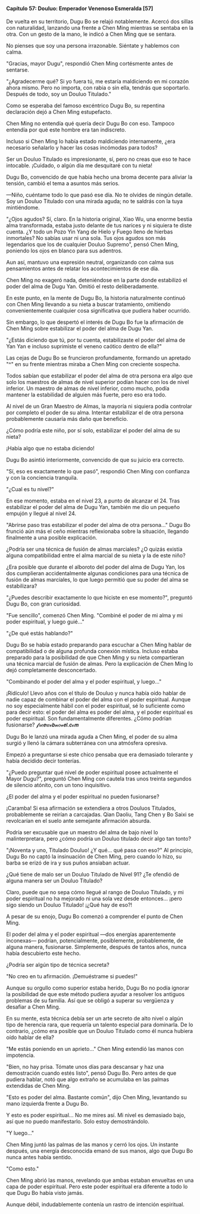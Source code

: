 
#### Capítulo 57: Douluo: Emperador Venenoso Esmeralda [57]

De vuelta en su territorio, Dugu Bo se relajó notablemente. Acercó dos sillas con naturalidad, lanzando una frente a Chen Ming mientras se sentaba en la otra. Con un gesto de la mano, le indicó a Chen Ming que se sentara.

No pienses que soy una persona irrazonable. Siéntate y hablemos con calma.

"Gracias, mayor Dugu", respondió Chen Ming cortésmente antes de sentarse.

"¿Agradecerme qué? Si yo fuera tú, me estaría maldiciendo en mi corazón ahora mismo. Pero no importa, con rabia o sin ella, tendrás que soportarlo. Después de todo, soy un Douluo Titulado."

Como se esperaba del famoso excéntrico Dugu Bo, su repentina declaración dejó a Chen Ming estupefacto.

Chen Ming no entendía qué quería decir Dugu Bo con eso. Tampoco entendía por qué este hombre era tan indiscreto.

Incluso si Chen Ming lo había estado maldiciendo internamente, ¿era necesario señalarlo y hacer las cosas incómodas para todos?

Ser un Douluo Titulado es impresionante, sí, pero no creas que eso te hace intocable. ¡Cuidado, o algún día me desquitaré con tu nieta!

Dugu Bo, convencido de que había hecho una broma decente para aliviar la tensión, cambió el tema a asuntos más serios.

—Niño, cuéntame todo lo que pasó ese día. No te olvides de ningún detalle. Soy un Douluo Titulado con una mirada aguda; no te saldrás con la tuya mintiéndome.

"¿Ojos agudos? Sí, claro. En la historia original, Xiao Wu, una enorme bestia alma transformada, estaba justo delante de tus narices y ni siquiera te diste cuenta. ¿Y todo un Pozo Yin Yang de Hielo y Fuego lleno de hierbas inmortales? No sabías usar ni una sola. Tus ojos agudos son más legendarios que los de cualquier Douluo Supremo", pensó Chen Ming, poniendo los ojos en blanco para sus adentros.

Aun así, mantuvo una expresión neutral, organizando con calma sus pensamientos antes de relatar los acontecimientos de ese día.

Chen Ming no exageró nada, deteniéndose en la parte donde estabilizó el poder del alma de Dugu Yan. Omitió el resto deliberadamente.

En este punto, en la mente de Dugu Bo, la historia naturalmente continuó con Chen Ming llevando a su nieta a buscar tratamiento, omitiendo convenientemente cualquier cosa significativa que pudiera haber ocurrido.

Sin embargo, lo que despertó el interés de Dugu Bo fue la afirmación de Chen Ming sobre estabilizar el poder del alma de Dugu Yan.

"¿Estás diciendo que tú, por tu cuenta, estabilizaste el poder del alma de Yan Yan e incluso suprimiste el veneno caótico dentro de ella?"

Las cejas de Dugu Bo se fruncieron profundamente, formando un apretado "^" en su frente mientras miraba a Chen Ming con creciente sospecha.

Todos sabían que estabilizar el poder del alma de otra persona era algo que solo los maestros de almas de nivel superior podían hacer con los de nivel inferior. Un maestro de almas de nivel inferior, como mucho, podía mantener la estabilidad de alguien más fuerte, pero eso era todo.

Al nivel de un Gran Maestro de Almas, la mayoría ni siquiera podía controlar por completo el poder de su alma. Intentar estabilizar el de otra persona probablemente causaría más daño que beneficio.

¿Cómo podría este niño, por sí solo, estabilizar el poder del alma de su nieta?

¡Había algo que no estaba diciendo!

Dugu Bo asintió interiormente, convencido de que su juicio era correcto.

"Sí, eso es exactamente lo que pasó", respondió Chen Ming con confianza y con la conciencia tranquila.

"¿Cual es tu nivel?"

En ese momento, estaba en el nivel 23, a punto de alcanzar el 24. Tras estabilizar el poder del alma de Dugu Yan, también me dio un pequeño empujón y llegué al nivel 24.

"Abrirse paso tras estabilizar el poder del alma de otra persona..." Dugu Bo frunció aún más el ceño mientras reflexionaba sobre la situación, llegando finalmente a una posible explicación.

¿Podría ser una técnica de fusión de almas marciales? ¿O quizás existía alguna compatibilidad entre el alma marcial de su nieta y la de este niño?

¿Era posible que durante el alboroto del poder del alma de Dugu Yan, los dos cumplieran accidentalmente algunas condiciones para una técnica de fusión de almas marciales, lo que luego permitió que su poder del alma se estabilizara?

"¿Puedes describir exactamente lo que hiciste en ese momento?", preguntó Dugu Bo, con gran curiosidad.

"Fue sencillo", comenzó Chen Ming. "Combiné el poder de mi alma y mi poder espiritual, y luego guié..."

"¿De qué estás hablando?"

Dugu Bo se había estado preparando para escuchar a Chen Ming hablar de compatibilidad o de alguna profunda conexión mística. Incluso estaba preparado para la posibilidad de que Chen Ming y su nieta compartieran una técnica marcial de fusión de almas. Pero la explicación de Chen Ming lo dejó completamente desconcertado.

"Combinando el poder del alma y el poder espiritual, y luego..."

¡Ridículo! Llevo años con el título de Douluo y nunca había oído hablar de nadie capaz de combinar el poder del alma con el poder espiritual. Aunque no soy especialmente hábil con el poder espiritual, sé lo suficiente como para decir esto: el poder del alma es poder del alma, y el poder espiritual es poder espiritual. Son fundamentalmente diferentes. ¿Cómo podrían fusionarse? 𝓯𝓻𝒆𝙚𝒘𝓮𝙗𝓷𝒐𝓿𝙚𝒍.𝙘𝓸𝙢

Dugu Bo le lanzó una mirada aguda a Chen Ming, el poder de su alma surgió y llenó la cámara subterránea con una atmósfera opresiva.

Empezó a preguntarse si este chico pensaba que era demasiado tolerante y había decidido decir tonterías.

"¿Puedo preguntar qué nivel de poder espiritual posee actualmente el Mayor Dugu?", preguntó Chen Ming con cautela tras unos treinta segundos de silencio atónito, con un tono inquisitivo.

¿El poder del alma y el poder espiritual no pueden fusionarse?

¡Caramba! Si esa afirmación se extendiera a otros Douluos Titulados, probablemente se reirían a carcajadas. Qian Daoliu, Tang Chen y Bo Saixi se revolcarían en el suelo ante semejante afirmación absurda.

Podría ser excusable que un maestro del alma de bajo nivel lo malinterpretara, pero ¿cómo podría un Douluo titulado decir algo tan tonto?

"¡Noventa y uno, Titulado Douluo! ¿Y qué... qué pasa con eso?" Al principio, Dugu Bo no captó la insinuación de Chen Ming, pero cuando lo hizo, su barba se erizó de ira y sus puños ansiaban actuar.

¿Qué tiene de malo ser un Douluo Titulado de Nivel 91? ¿Te ofendió de alguna manera ser un Douluo Titulado?

Claro, puede que no sepa cómo llegué al rango de Douluo Titulado, y mi poder espiritual no ha mejorado ni una sola vez desde entonces... ¡pero sigo siendo un Douluo Titulado! ¡¿Qué hay de eso?!

A pesar de su enojo, Dugu Bo comenzó a comprender el punto de Chen Ming.

El poder del alma y el poder espiritual —dos energías aparentemente inconexas— podrían, potencialmente, posiblemente, probablemente, de alguna manera, fusionarse. Simplemente, después de tantos años, nunca había descubierto este hecho.

¿Podría ser algún tipo de técnica secreta?

"No creo en tu afirmación. ¡Demuéstrame si puedes!"

Aunque su orgullo como superior estaba herido, Dugu Bo no podía ignorar la posibilidad de que este método pudiera ayudar a resolver los antiguos problemas de su familia. Así que se obligó a superar su vergüenza y desafiar a Chen Ming.

En su mente, esta técnica debía ser un arte secreto de alto nivel o algún tipo de herencia rara, que requería un talento especial para dominarla. De lo contrario, ¿cómo era posible que un Douluo Titulado como él nunca hubiera oído hablar de ella?

"Me estás poniendo en un aprieto..." Chen Ming extendió las manos con impotencia.

"Bien, no hay prisa. Tómate unos días para descansar y haz una demostración cuando estés listo", pensó Dugu Bo. Pero antes de que pudiera hablar, notó que algo extraño se acumulaba en las palmas extendidas de Chen Ming.

"Esto es poder del alma. Bastante común", dijo Chen Ming, levantando su mano izquierda frente a Dugu Bo.

Y esto es poder espiritual... No me mires así. Mi nivel es demasiado bajo, así que no puedo manifestarlo. Solo estoy demostrándolo.

"Y luego..."

Chen Ming juntó las palmas de las manos y cerró los ojos. Un instante después, una energía desconocida emanó de sus manos, algo que Dugu Bo nunca antes había sentido.

"Como esto."

Chen Ming abrió las manos, revelando que ambas estaban envueltas en una capa de poder espiritual. Pero este poder espiritual era diferente a todo lo que Dugu Bo había visto jamás.

Aunque débil, indudablemente contenía un rastro de intención espiritual.